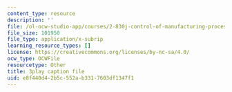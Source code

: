 ```yaml
---
content_type: resource
description: ''
file: /ol-ocw-studio-app/courses/2-830j-control-of-manufacturing-processes-sma-6303-spring-2008/e8f440d42b5c552ab3317603df1347f1_MyWivgwDPtg.vtt
file_size: 101950
file_type: application/x-subrip
learning_resource_types: []
license: https://creativecommons.org/licenses/by-nc-sa/4.0/
ocw_type: OCWFile
resourcetype: Other
title: 3play caption file
uid: e8f440d4-2b5c-552a-b331-7603df1347f1
---
```

